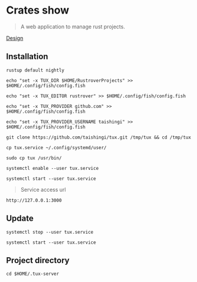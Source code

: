 # Crates show

> A web application to manage rust projects.

[Design](https://www.figma.com/file/LoH2IH17LXFlugXmuuio3o/tux?type=design&node-id=1%3A2&mode=design&t=3ZFpY3ZYs3328J0N-1)

## Installation

```shell
rustup default nightly
```

```shell
echo "set -x TUX_DIR $HOME/RustroverProjects" >> $HOME/.config/fish/config.fish
```

```shell
echo "set -x TUX_EDITOR rustrover" >> $HOME/.config/fish/config.fish
```

```shell
echo "set -x TUX_PROVIDER github.com" >> $HOME/.config/fish/config.fish
```

```shell
echo "set -x TUX_PROVIDER_USERNAME taishingi" >> $HOME/.config/fish/config.fish
```

```shell
git clone https://github.com/taishingi/tux.git /tmp/tux && cd /tmp/tux
```

```shell
cp tux.service ~/.config/systemd/user/
```

```shell
sudo cp tux /usr/bin/
```

```shell
systemctl enable --user tux.service
```

```shell
systemctl start --user tux.service
```

> Service access url

```http
http://127.0.0.1:3000
```

## Update

```shell
systemctl stop --user tux.service
```

```shell
systemctl start --user tux.service
```

## Project directory

```shell
cd $HOME/.tux-server
```

